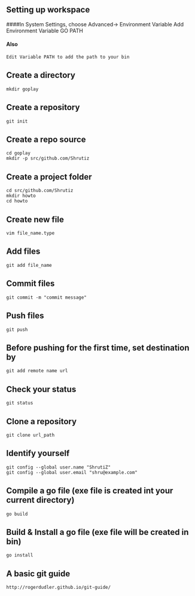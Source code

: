 ## Setting up workspace
####In System Settings, choose Advanced-> Environment Variable
	Add Environment Variable GO PATH
#### Also
	Edit Variable PATH to add the path to your bin 
## Create a directory
	mkdir goplay
## Create a repository
	git init
## Create a repo source
	cd goplay
	mkdir -p src/github.com/Shrutiz
## Create a project folder
	cd src/github.com/Shrutiz
	mkdir howto
	cd howto
## Create new file
	vim file_name.type
## Add files
	git add file_name
## Commit files
	git commit -m "commit message"
## Push files
	git push
## Before pushing for the first time, set destination by
	git add remote name url
## Check your status
	git status
## Clone a repository
	git clone url_path
## Identify yourself
	git config --global user.name "ShrutiZ"
	git config --global user.email "shru@example.com"
## Compile a go file (exe file is created int your current directory) 
	go build
## Build & Install a go file (exe file will be created in bin)
	go install
## A basic git guide
	http://rogerdudler.github.io/git-guide/
